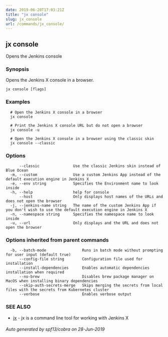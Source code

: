 ```yaml
---
date: 2019-06-28T17:03:21Z
title: "jx console"
slug: jx_console
url: /commands/jx_console/
---
```

## jx console

Opens the Jenkins console

### Synopsis

Opens the Jenkins X console in a browser.

```
jx console [flags]
```

### Examples

```
  # Open the Jenkins X console in a browser
  jx console
  
  # Print the Jenkins X console URL but do not open a browser
  jx console -u
  
  # Open the Jenkins X console in a browser using the classic skin
  jx console --classic
```

### Options

```
      --classic               Use the classic Jenkins skin instead of Blue Ocean
  -m, --custom                Use a custom Jenkins App instead of the default execution engine in Jenkins X
  -e, --env string            Specifies the Environment name to look inside
  -h, --help                  help for console
      --host                  Only displays host names of the URLs and does not open the browser
  -j, --jenkins-name string   The name of the custom Jenkins App if you don't wish to use the default execution engine in Jenkins X
  -n, --namespace string      Specifies the namespace name to look inside
  -u, --url                   Only displays and the URL and does not open the browser
```

### Options inherited from parent commands

```
  -b, --batch-mode                Runs in batch mode without prompting for user input (default true)
      --config-file string        Configuration file used for installation
      --install-dependencies      Enables automatic dependencies installation when required
      --no-brew                   Disables brew package manager on MacOS when installing binary dependencies
      --skip-auth-secrets-merge   Skips merging the secrets from local files with the secrets from Kubernetes cluster
      --verbose                   Enables verbose output
```

### SEE ALSO

* [jx](/commands/jx/)	 - jx is a command line tool for working with Jenkins X

###### Auto generated by spf13/cobra on 28-Jun-2019
